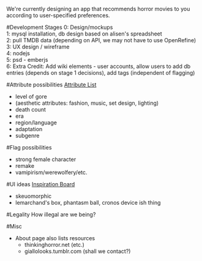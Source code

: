 We're currently designing an app that recommends horror movies to you according to user-specified preferences.  
  
#Development Stages 
0: Design/mockups  
1: mysql installation, db design based on alisen's spreadsheet  
2: pull TMDB data (depending on API, we may not have to use OpenRefine)  
3: UX design / wireframe  
4: nodejs  
5: psd - emberjs  
6: Extra Credit: Add wiki elements - user accounts, allow users to add db entries (depends on stage 1 decisions), add tags (independent of flagging)  

#Attribute possibilities
[Attribute List](attr.md)
- level of gore
- (aesthetic attributes: fashion, music, set design, lighting)
- death count
- era
- region/language
- adaptation
- subgenre

#Flag possibilities
- strong female character
- remake
- vamipirism/werewolfery/etc.  

#UI ideas
[Inspiration Board](inspo.md)
- skeuomorphic 
- lemarchand's box, phantasm ball, cronos device ish thing

#Legality
How illegal are we being?  

#Misc
- About page also lists resources
    - thinkinghorror.net (etc.)
    - giallolooks.tumblr.com (shall we contact?)
  


